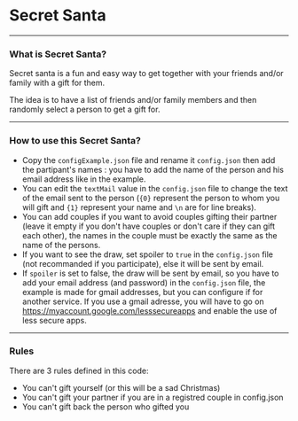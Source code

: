 # Secret Santa

---
### What is Secret Santa?

Secret santa is a fun and easy way to get together with your friends and/or family with a gift for them.

The idea is to have a list of friends and/or family members and then randomly select a person to get a gift for.

---

### How to use this Secret Santa?

- Copy the `configExample.json` file and rename it `config.json` then add the partipant's names : you have to add the name of the person and his email address like in the example.
- You can edit the `textMail` value in the `config.json` file to change the text of the email sent to the person (`{0}` represent the person to whom you will gift and `{1}` represent your name and `\n` are for line breaks).
- You can add couples if you want to avoid couples gifting their partner (leave it empty if you don't have couples or don't care if they can gift each other), the names in the couple must be exactly the same as the name of the persons.
- If you want to see the draw, set spoiler to `true` in the `config.json` file (not recommanded if you participate), else it will be sent by email.
- If `spoiler` is set to false, the draw will be sent by email, so you have to add your email address (and password) in the `config.json` file, the example is made for gmail addresses, but you can configure if for another service. If you use a gmail adresse, you will have to go on https://myaccount.google.com/lesssecureapps and enable the use of less secure apps.

---

### Rules
There are 3 rules defined in this code:
- You can't gift yourself (or this will be a sad Christmas)
- You can't gift your partner if you are in a registred couple in config.json
- You can't gift back the person who gifted you

